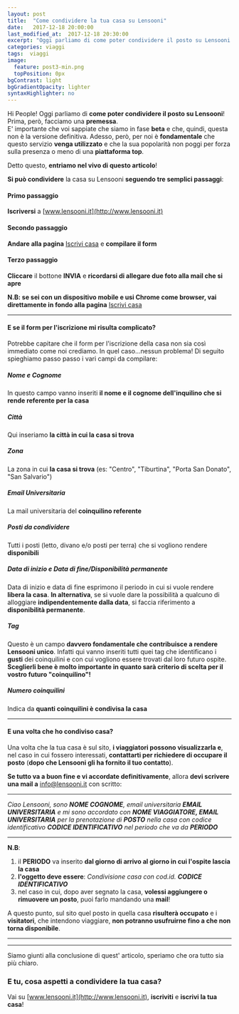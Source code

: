```yaml
---
layout: post
title:  "Come condividere la tua casa su Lensooni"
date:   2017-12-18 20:00:00
last_modified_at:  2017-12-18 20:30:00
excerpt: "Oggi parliamo di come poter condividere il posto su Lensooni.."
categories: viaggi
tags:  viaggi
image:
  feature: post3-min.png
  topPosition: 0px
bgContrast: light 
bgGradientOpacity: lighter
syntaxHighlighter: no
---
```


Hi People! Oggi parliamo di **come poter condividere il posto su Lensooni**! Prima, però, facciamo una **premessa**. <br> E' importante che voi sappiate che siamo in fase **beta** e che, quindi, questa non è la versione definitiva. Adesso, però, per noi è **fondamentale** che questo servizio **venga utilizzato** e che la sua popolarità non poggi per forza sulla presenza o meno di una **piattaforma top**.

Detto questo, **entriamo nel vivo di questo articolo**!

**Si può condividere** la casa su Lensooni **seguendo tre semplici passaggi**:

#### Primo passaggio

**Iscriversi** a [www.lensooni.it](http://www.lensooni.it)

#### Secondo passaggio

**Andare alla pagina** [Iscrivi casa](https://www.lensooni.it/iscrizione-casa/) e **compilare il form**

#### Terzo passaggio

**Cliccare** il bottone **INVIA** e **ricordarsi di allegare due foto alla mail che si apre**

**N.B: se sei con un dispositivo mobile e usi Chrome come browser, vai direttamente in fondo alla pagina** [Iscrivi casa](https://www.lensooni.it/iscrizione-casa/)

<div class="img_1 img_1--fullContainer img--Leading" style="background-image: url(./assets/images/giocoFatto.png);"></div>

---

#### E se il form per l'iscrizione mi risulta complicato?

Potrebbe capitare che il form per l'iscrizione della casa non sia così immediato come noi crediamo. In quel caso...nessun problema! 
Di seguito spieghiamo passo passo i vari campi da compilare:

##### Nome e Cognome

In questo campo vanno inseriti **il nome e il cognome dell'inquilino che si rende referente per la casa**

##### Città

Qui inseriamo **la città in cui la casa si trova**

##### Zona

La zona in cui **la casa si trova** (es: "Centro", "Tiburtina", "Porta San Donato", "San Salvario")

##### Email Universitaria

La mail universitaria del **coinquilino referente**

##### Posti da condividere

Tutti i posti (letto, divano e/o posti per terra) che si vogliono rendere **disponibili**

##### Data di inizio e Data di fine/Disponibilità permanente

Data di inizio e data di fine esprimono il periodo in cui si vuole rendere **libera la casa**. **In alternativa**, se si vuole dare la possibilità a qualcuno di alloggiare **indipendentemente dalla data**, si faccia riferimento a **disponibilità permanente**.

##### Tag

Questo è un campo **davvero fondamentale che contribuisce a rendere Lensooni unico**. Infatti qui vanno inseriti tutti quei tag che identificano i **gusti** dei coinquilini e con cui vogliono essere trovati dal loro futuro ospite. **Sceglierli bene è molto importante in quanto sarà criterio di scelta per il vostro futuro "coinquilino"!**

##### Numero coinquilini

Indica da **quanti coinquilini è condivisa la casa**

---

#### E una volta che ho condiviso casa?

Una volta che la tua casa è sul sito, **i viaggiatori possono visualizzarla e**, nel caso in cui fossero interessati, **contattarti per richiedere di occupare il posto** (**dopo che Lensooni gli ha fornito il tuo contatto**).

**Se tutto va a buon fine e vi accordate definitivamente**, allora **devi scrivere una mail a** [info@lensooni.it](mailto:info@lensooni.it) con scritto:

***

_Ciao Lensooni, sono **NOME COGNOME**, email universitaria **EMAIL UNIVERSITARIA** e mi sono accordato con **NOME VIAGGIATORE, EMAIL UNIVERSITARIA** per la prenotazione di **POSTO** nella casa con codice identificativo **CODICE IDENTIFICATIVO** nel periodo che va da **PERIODO**_ 

***

**N.B**: 
1. il **PERIODO** va inserito **dal giorno di arrivo al giorno in cui l'ospite lascia la casa**
2. **l'oggetto deve essere**: _Condivisione casa con cod.id. **CODICE IDENTIFICATIVO**_
3. nel caso in cui, dopo aver segnato la casa, **volessi aggiungere o rimuovere un posto**, puoi farlo mandando una **mail**!

A questo punto, sul sito quel posto in quella casa **risulterà occupato** e i **visitatori**, che intendono viaggiare, **non potranno usufruirne fino a che non torna disponibile**.

---
---

Siamo giunti alla conclusione di quest' articolo, speriamo che ora tutto sia più chiaro.

### E tu, cosa aspetti a condividere la tua casa?

Vai su [www.lensooni.it](http://www.lensooni.it), **iscriviti** e **iscrivi la tua casa**!